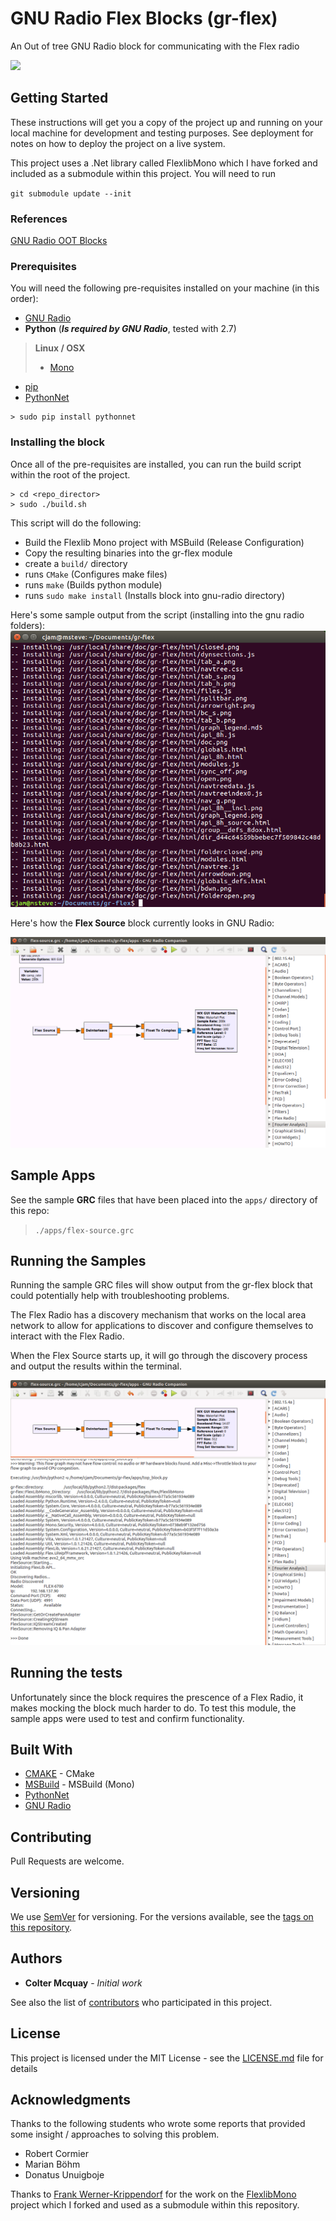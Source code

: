 
# GNU Radio Flex Blocks (gr-flex)

An Out of tree GNU Radio block for communicating with the Flex radio

<image src="./images/architecture.svg" width="400" />

## Getting Started

These instructions will get you a copy of the project up and running on your local machine for development and testing purposes. See deployment for notes on how to deploy the project on a live system.

This project uses a .Net library called FlexlibMono which I have forked and included as a submodule within this project.  You will need to run

`git submodule update --init`

### References

[GNU Radio OOT Blocks](https://wiki.gnuradio.org/index.php/OutOfTreeModules)

### Prerequisites

You will need the following pre-requisites installed on your machine (in this order):

- [GNU Radio](https://wiki.gnuradio.org/index.php/InstallingGR)
- **Python** (***Is required by GNU Radio***, tested with 2.7)


> **Linux / OSX** 
> - [Mono](http://www.mono-project.com/download/)

- [pip](https://pip.pypa.io/en/stable/installing/)
- [PythonNet]

```
> sudo pip install pythonnet
```

### Installing the block

Once all of the pre-requisites are installed, you can run the build script within the root of the project.

```
> cd <repo_director>
> sudo ./build.sh
```
This script will do the following:

- Build the Flexlib Mono project with MSBuild (Release Configuration)
- Copy the resulting binaries into the gr-flex module
- create a `build/` directory
- runs `CMake`  (Configures make files)
- runs `make`   (Builds python module)
- runs `sudo make install`  (Installs block into gnu-radio directory)

Here's some sample output from the script (installing into the gnu radio folders):
![Build Output](./images/build-output.png)

Here's how the **Flex Source** block currently looks in GNU Radio:

![Flex Block](./images/flex-source-block.png)

## Sample Apps
See the sample **GRC** files that have been placed into the `apps/` directory of this repo:

> `./apps/flex-source.grc`

## Running the Samples

Running the sample GRC files will show output from the gr-flex block that could potentially help with troubleshooting problems.

The Flex Radio has a discovery mechanism that works on the local area network to allow for applications to discover and configure themselves to interact with the Flex Radio.  

When the Flex Source starts up, it will go through the discovery process and output the results within the terminal.

![Sample Output](./images/sample-output.png)

## Running the tests

Unfortunately since the block requires the prescence of a Flex Radio, it makes mocking the block much harder to do.  To test this module, the sample apps were used to test and confirm functionality.

## Built With

* [CMAKE](https://cmake.org/) - CMake
* [MSBuild](http://www.mono-project.com/docs/tools+libraries/tools/xbuild/) - MSBuild (Mono)
* [PythonNet]
* [GNU Radio]

## Contributing

Pull Requests are welcome.

## Versioning

We use [SemVer](http://semver.org/) for versioning. For the versions available, see the [tags on this repository](https://github.com/your/project/tags). 

## Authors

* **Colter Mcquay** - *Initial work* 

See also the list of [contributors](https://github.com/your/project/contributors) who participated in this project.

## License

This project is licensed under the MIT License - see the [LICENSE.md](LICENSE.md) file for details

## Acknowledgments

Thanks to the following students who wrote some reports that provided some insight / approaches to solving this problem.

- Robert Cormier
- Marian Böhm
- Donatus Unuigboje 

Thanks to [Frank Werner-Krippendorf](https://github.com/krippendorf) for the work on the [FlexlibMono](https://github.com/krippendorf/FlexlibMono) project which I forked and used as a submodule within this repository.

[GNU Radio]: https://wiki.gnuradio.org/index.php/InstallingGR "GNU Radio"
[PythonNet]: https://pythonnet.github.io/ "Python.Net"
[Mono]: http://www.mono-project.com/download/ "Mono"
